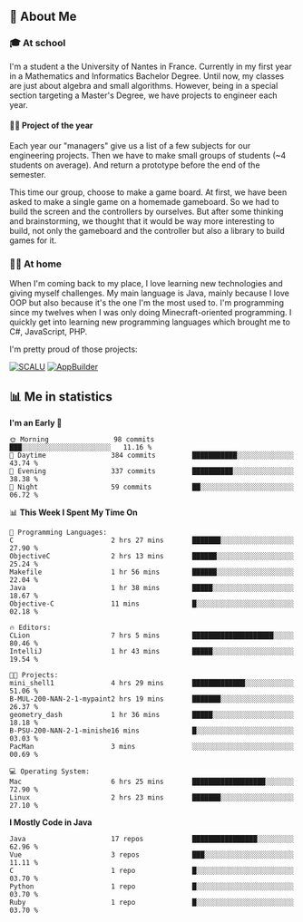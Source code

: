 ## 👀 About Me

### 🎓 At school

I'm a student a the University of Nantes in France. Currently in my first year in a Mathematics and Informatics Bachelor Degree. Until now, my classes are just about algebra and small algorithms. However, being in a special section targeting a Master's Degree, we have projects to engineer each year. 

#### 🔧🔬 Project of the year

Each year our "managers" give us a list of a few subjects for our engineering projects. Then we have to make small groups of students (~4 students on average). And return a prototype before the end of the semester.

This time our group, choose to make a game board. At first, we have been asked to make a single game on a homemade gameboard. So we had to build the screen and the controllers by ourselves. 
But after some thinking and brainstorming, we thought that it would be way more interesting to build, not only the gameboard and the controller but also a library to build games for it.

### 👨‍💻 At home

When I'm coming back to my place, I love learning new technologies and giving myself challenges. My main language is Java, mainly because I love OOP but also because it's the one I'm the most used to. I'm programming since my twelves when I was only doing Minecraft-oriented programming.  I quickly get into learning new programming languages which brought me to C#, JavaScript, PHP. 

I'm pretty proud of those projects:

[![SCALU](https://github-readme-stats.vercel.app/api/pin?username=renardfute&repo=SCALU)](https://github.com/renardfute/scalu)
[![AppBuilder](https://github-readme-stats.vercel.app/api/pin?username=pulsedev2&repo=AppBuilder)](https://github.com/pulsedev2/AppBuilder)

## 📊 Me in statistics
<!--START_SECTION:waka-->
**I'm an Early 🐤** 

```text
🌞 Morning                98 commits          ███░░░░░░░░░░░░░░░░░░░░░░   11.16 % 
🌆 Daytime                384 commits         ███████████░░░░░░░░░░░░░░   43.74 % 
🌃 Evening                337 commits         ██████████░░░░░░░░░░░░░░░   38.38 % 
🌙 Night                  59 commits          ██░░░░░░░░░░░░░░░░░░░░░░░   06.72 % 
```


📊 **This Week I Spent My Time On** 

```text
💬 Programming Languages: 
C                        2 hrs 27 mins       ███████░░░░░░░░░░░░░░░░░░   27.90 % 
ObjectiveC               2 hrs 13 mins       ██████░░░░░░░░░░░░░░░░░░░   25.24 % 
Makefile                 1 hr 56 mins        ██████░░░░░░░░░░░░░░░░░░░   22.04 % 
Java                     1 hr 38 mins        █████░░░░░░░░░░░░░░░░░░░░   18.67 % 
Objective-C              11 mins             █░░░░░░░░░░░░░░░░░░░░░░░░   02.18 % 

🔥 Editors: 
CLion                    7 hrs 5 mins        ████████████████████░░░░░   80.46 % 
IntelliJ                 1 hr 43 mins        █████░░░░░░░░░░░░░░░░░░░░   19.54 % 

🐱‍💻 Projects: 
mini_shell1              4 hrs 29 mins       █████████████░░░░░░░░░░░░   51.06 % 
B-MUL-200-NAN-2-1-mypaint2 hrs 19 mins       ███████░░░░░░░░░░░░░░░░░░   26.37 % 
geometry_dash            1 hr 36 mins        █████░░░░░░░░░░░░░░░░░░░░   18.18 % 
B-PSU-200-NAN-2-1-minishe16 mins             █░░░░░░░░░░░░░░░░░░░░░░░░   03.03 % 
PacMan                   3 mins              ░░░░░░░░░░░░░░░░░░░░░░░░░   00.69 % 

💻 Operating System: 
Mac                      6 hrs 25 mins       ██████████████████░░░░░░░   72.90 % 
Linux                    2 hrs 23 mins       ███████░░░░░░░░░░░░░░░░░░   27.10 % 
```

**I Mostly Code in Java** 

```text
Java                     17 repos            ████████████████░░░░░░░░░   62.96 % 
Vue                      3 repos             ███░░░░░░░░░░░░░░░░░░░░░░   11.11 % 
C                        1 repo              █░░░░░░░░░░░░░░░░░░░░░░░░   03.70 % 
Python                   1 repo              █░░░░░░░░░░░░░░░░░░░░░░░░   03.70 % 
Ruby                     1 repo              █░░░░░░░░░░░░░░░░░░░░░░░░   03.70 % 
```




<!--END_SECTION:waka-->
